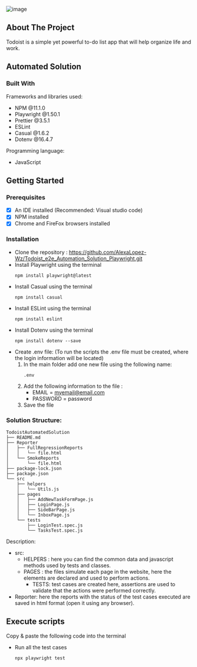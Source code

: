 ![image](https://user-images.githubusercontent.com/92478365/138358383-120b04b1-77ce-4380-9a05-3bf2c15bf4eb.png)

<!-- ABOUT THE PROJECT -->

## About The Project

Todoist is a simple yet powerful to-do list app that will help organize life and work.

<!-- ABOUT THE AUTOMATION -->

## Automated Solution

### Built With

Frameworks and libraries used:

- NPM @11.1.0
- Playwright @1.50.1
- Prettier @3.5.1
- ESLint
- Casual @1.6.2
- Dotenv @16.4.7

Programming language:

- JavaScript

<!-- GETTING STARTED -->

## Getting Started

### Prerequisites

- [x] An IDE installed (Recommended: Visual studio code)
- [x] NPM installed
- [x] Chrome and FireFox browsers installed

### Installation

- Clone the repository : https://github.com/AlexaLopez-Wz/Todoist_e2e_Automation_Solution_Playwright.git
- Install Playwright using the terminal
  ```
  npm install playwright@latest
  ```
- Install Casual using the terminal
  ```
  npm install casual
  ```
- Install ESLint using the terminal
  ```
  npm install eslint
  ```
- Install Dotenv using the terminal
  ```
  npm install dotenv --save
  ```
- Create .env file: (To run the scripts the .env file must be created, where the login information will be located)
  1.  In the main folder add one new file using the following name:
      ```
      .env
      ```
  2.  Add the following information to the file :
      - EMAIL = myemail@email.com
      - PASSWORD = password
  3.  Save the file

### Solution Structure:

    TodoistAutomatedSolution
    ├── README.md
    ├── Reporter
    │   ├── FullRegressionReports
    │   │   └── file.html
    │   └── SmokeReports
    │       └── file.html
    ├── package-lock.json
    ├── package.json
    └── src
        ├── helpers
        │   └── Utils.js
        ├── pages
        │   ├── AddNewTaskFormPage.js
        │   ├── LoginPage.js
        │   ├── SideBarPage.js
        │   └── InboxPage.js
        └── tests
            ├── LoginTest.spec.js
            └── TasksTest.spec.js

Description:

- src:
  - HELPERS : here you can find the common data and javascript methods used by tests and classes.
  - PAGES : the files simulate each page in the website, here the elements are declared and used to perform actions.
    - TESTS: test cases are created here, assertions are used to validate that the actions were performed correctly.
- Reporter: here the reports with the status of the test cases executed are saved in html format (open it using any browser).

<!-- EXECUTING SCRIPTS  -->

## Execute scripts

Copy & paste the following code into the terminal

- Run all the test cases
  ```
  npx playwright test
  ```
